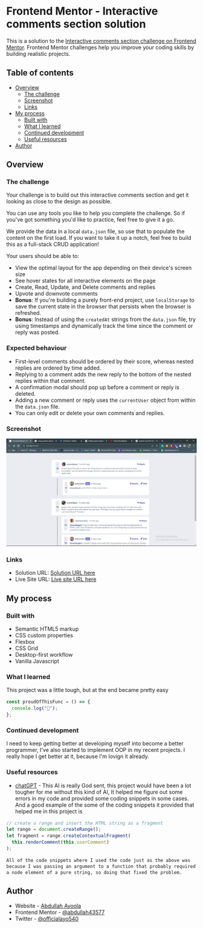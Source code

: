 # Frontend Mentor - Interactive comments section solution

This is a solution to the [Interactive comments section challenge on Frontend Mentor](https://www.frontendmentor.io/challenges/interactive-comments-section-iG1RugEG9). Frontend Mentor challenges help you improve your coding skills by building realistic projects.

## Table of contents

- [Overview](#overview)
  - [The challenge](#the-challenge)
  - [Screenshot](#screenshot)
  - [Links](#links)
- [My process](#my-process)
  - [Built with](#built-with)
  - [What I learned](#what-i-learned)
  - [Continued development](#continued-development)
  - [Useful resources](#useful-resources)
- [Author](#author)

## Overview

### The challenge

Your challenge is to build out this interactive comments section and get it looking as close to the design as possible.

You can use any tools you like to help you complete the challenge. So if you've got something you'd like to practice, feel free to give it a go.

We provide the data in a local `data.json` file, so use that to populate the content on the first load. If you want to take it up a notch, feel free to build this as a full-stack CRUD application!

Your users should be able to:

- View the optimal layout for the app depending on their device's screen size
- See hover states for all interactive elements on the page
- Create, Read, Update, and Delete comments and replies
- Upvote and downvote comments
- **Bonus**: If you're building a purely front-end project, use `localStorage` to save the current state in the browser that persists when the browser is refreshed.
- **Bonus**: Instead of using the `createdAt` strings from the `data.json` file, try using timestamps and dynamically track the time since the comment or reply was posted.

### Expected behaviour

- First-level comments should be ordered by their score, whereas nested replies are ordered by time added.
- Replying to a comment adds the new reply to the bottom of the nested replies within that comment.
- A confirmation modal should pop up before a comment or reply is deleted.
- Adding a new comment or reply uses the `currentUser` object from within the `data.json` file.
- You can only edit or delete your own comments and replies.

### Screenshot

![](<./screenshots/Screenshot%20(124).png>)

### Links

- Solution URL: [Solution URL here](https://www.frontendmentor.io/solutions/interactive-comment-section-built-using-vanilla-js-and-scss-gw6ScK_tUQ)
- Live Site URL: [Live site URL here](https://interactive-comment-sect.netlify.app/)

## My process

### Built with

- Semantic HTML5 markup
- CSS custom properties
- Flexbox
- CSS Grid
- Desktop-first workflow
- Vanilla Javascript

### What I learned

This project was a little tough, but at the end became pretty easy

```js
const proudOfThisFunc = () => {
  console.log("🎉");
};
```

### Continued development

I need to keep getting better at developing myself into become a better programmer, I've also started to implement OOP in my recent projects. I really hope I get better at it, because I'm lovign it already.

### Useful resources

- [chatGPT](https://chat.openai.com/) - This AI is really God sent, this project would have been a lot tougher for me without this kind of AI, It helped me figure out some errors in my code and provided some coding snippets in some cases. And a good example of the some of the coding snippets it provided that helped me in this project is

```js
// create a range and insert the HTML string as a fragment
let range = document.createRange();
let fragment = range.createContextualFragment(
  this.renderComment(this.userComment)
);
```

```
All of the code snippets where I used the code just as the above was because I was passing an argument to a function that probably required a node element of a pure string, so doing that fixed the problem.

```

## Author

- Website - [Abdullah Ayoola](https://github.com/abdullah43577)
- Frontend Mentor - [@abdullah43577](https://www.frontendmentor.io/profile/abdullah43577)
- Twitter - [@officialayo540](https://twitter.com/officialayo540)
